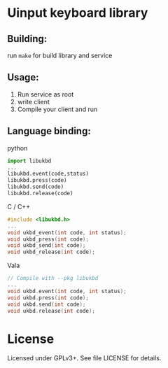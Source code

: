 # Uinput keyboard library

## Building:
run `make` for build library and service

## Usage:
1. Run service as root
2. write client
3. Compile your client and run

## Language binding:
python
```python
import libukbd
...
libukbd.event(code,status)
libukbd.press(code)
libukbd.send(code)
libukbd.release(code)
```
C / C++
```C
#include <libukbd.h>
...
void ukbd_event(int code, int status);
void ukbd_press(int code);
void ukbd_send(int code);
void ukbd_release(int code);
```
Vala
```C++
// Compile with --pkg libukbd
...
void ukbd.event(int code, int status);
void ukbd.press(int code);
void ukbd.send(int code);
void ukbd.release(int code);
```
# License

Licensed under GPLv3+. See file LICENSE for details.
